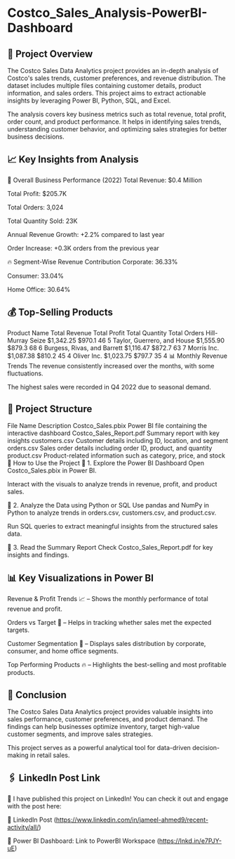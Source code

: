 # Costco_Sales_Analysis-PowerBI-Dashboard
## 📝 Project Overview
The Costco Sales Data Analytics project provides an in-depth analysis of Costco's sales trends, customer preferences, and revenue distribution. The dataset includes multiple files containing customer details, product information, and sales orders. This project aims to extract actionable insights by leveraging Power BI, Python, SQL, and Excel.

The analysis covers key business metrics such as total revenue, total profit, order count, and product performance. It helps in identifying sales trends, understanding customer behavior, and optimizing sales strategies for better business decisions.

## 📈 Key Insights from Analysis
📌 Overall Business Performance (2022)
Total Revenue: $0.4 Million

Total Profit: $205.7K

Total Orders: 3,024

Total Quantity Sold: 23K

Annual Revenue Growth: +2.2% compared to last year

Order Increase: +0.3K orders from the previous year

🔥 Segment-Wise Revenue Contribution
Corporate: 36.33%

Consumer: 33.04%

Home Office: 30.64%

## 💰 Top-Selling Products
Product Name	Total Revenue	Total Profit	Total Quantity	Total Orders
Hill-Murray Seize	$1,342.25	$970.1	46	5
Taylor, Guerrero, and House	$1,555.90	$879.3	68	6
Burgess, Rivas, and Barrett	$1,116.47	$872.7	63	7
Morris Inc.	$1,087.38	$810.2	45	4
Oliver Inc.	$1,023.75	$797.7	35	4
📊 Monthly Revenue Trends
The revenue consistently increased over the months, with some fluctuations.

The highest sales were recorded in Q4 2022 due to seasonal demand.

## 📂 Project Structure
File Name	Description
Costco_Sales.pbix	Power BI file containing the interactive dashboard
Costco_Sales_Report.pdf	Summary report with key insights
customers.csv	Customer details including ID, location, and segment
orders.csv	Sales order details including order ID, product, and quantity
product.csv	Product-related information such as category, price, and stock
🚀 How to Use the Project
📌 1. Explore the Power BI Dashboard
Open Costco_Sales.pbix in Power BI.

Interact with the visuals to analyze trends in revenue, profit, and product sales.

📌 2. Analyze the Data using Python or SQL
Use pandas and NumPy in Python to analyze trends in orders.csv, customers.csv, and product.csv.

Run SQL queries to extract meaningful insights from the structured sales data.

📌 3. Read the Summary Report
Check Costco_Sales_Report.pdf for key insights and findings.

## 📊 Key Visualizations in Power BI
Revenue & Profit Trends 📈 – Shows the monthly performance of total revenue and profit.

Orders vs Target 🎯 – Helps in tracking whether sales met the expected targets.

Customer Segmentation 👥 – Displays sales distribution by corporate, consumer, and home office segments.

Top Performing Products 🔥 – Highlights the best-selling and most profitable products.

## 📌 Conclusion
The Costco Sales Data Analytics project provides valuable insights into sales performance, customer preferences, and product demand. The findings can help businesses optimize inventory, target high-value customer segments, and improve sales strategies.

This project serves as a powerful analytical tool for data-driven decision-making in retail sales.

## 🖇 LinkedIn Post Link
📢 I have published this project on LinkedIn! You can check it out and engage with the post here:

🔗 LinkedIn Post (https://www.linkedin.com/in/jameel-ahmed9/recent-activity/all/)

🔗 Power BI Dashboard: Link to PowerBI Workspace (https://lnkd.in/e7PJY-uE)
